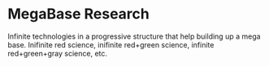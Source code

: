 # MegaBase Research

Infinite technologies in a progressive structure that help building up a
mega base. Inifinite red science, inifinite red+green science, infinite
red+green+gray science, etc.

